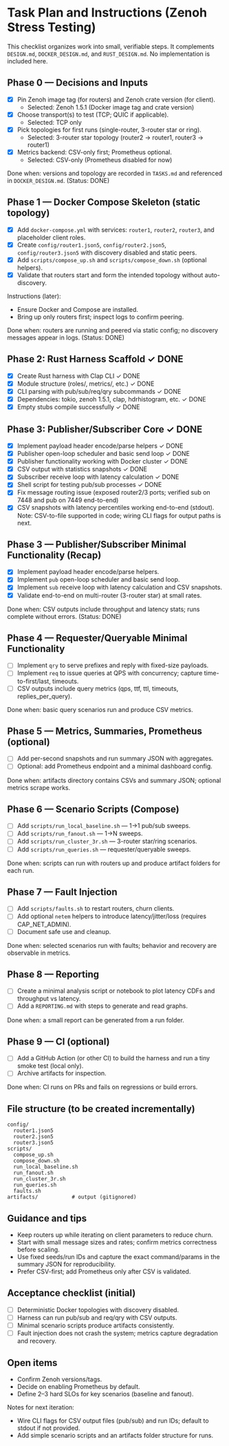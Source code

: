 # Task Plan and Instructions (Zenoh Stress Testing)

This checklist organizes work into small, verifiable steps. It complements `DESIGN.md`, `DOCKER_DESIGN.md`, and `RUST_DESIGN.md`. No implementation is included here.

## Phase 0 — Decisions and Inputs

- [x] Pin Zenoh image tag (for routers) and Zenoh crate version (for client).
  - Selected: Zenoh 1.5.1 (Docker image tag and crate version)
- [x] Choose transport(s) to test (TCP; QUIC if applicable).
  - Selected: TCP only
- [x] Pick topologies for first runs (single-router, 3-router star or ring).
  - Selected: 3-router star topology (router2 -> router1, router3 -> router1)
- [x] Metrics backend: CSV-only first; Prometheus optional.
  - Selected: CSV-only (Prometheus disabled for now)

Done when: versions and topology are recorded in `TASKS.md` and referenced in `DOCKER_DESIGN.md`. (Status: DONE)

## Phase 1 — Docker Compose Skeleton (static topology)

- [x] Add `docker-compose.yml` with services: `router1`, `router2`, `router3`, and placeholder client roles.
- [x] Create `config/router1.json5`, `config/router2.json5`, `config/router3.json5` with discovery disabled and static peers.
- [x] Add `scripts/compose_up.sh` and `scripts/compose_down.sh` (optional helpers).
- [x] Validate that routers start and form the intended topology without auto-discovery.

Instructions (later):
- Ensure Docker and Compose are installed.
- Bring up only routers first; inspect logs to confirm peering.

Done when: routers are running and peered via static config; no discovery messages appear in logs. (Status: DONE)

## Phase 2: Rust Harness Scaffold ✓ DONE
- [x] Create Rust harness with Clap CLI ✓ DONE  
- [x] Module structure (roles/, metrics/, etc.) ✓ DONE
- [x] CLI parsing with pub/sub/req/qry subcommands ✓ DONE
- [x] Dependencies: tokio, zenoh 1.5.1, clap, hdrhistogram, etc. ✓ DONE
- [x] Empty stubs compile successfully ✓ DONE

## Phase 3: Publisher/Subscriber Core ✓ DONE
- [x] Implement payload header encode/parse helpers ✓ DONE
- [x] Publisher open-loop scheduler and basic send loop ✓ DONE 
- [x] Publisher functionality working with Docker cluster ✓ DONE
- [x] CSV output with statistics snapshots ✓ DONE
- [x] Subscriber receive loop with latency calculation ✓ DONE
- [x] Shell script for testing pub/sub processes ✓ DONE
- [x] Fix message routing issue (exposed router2/3 ports; verified sub on 7448 and pub on 7449 end-to-end)
- [x] CSV snapshots with latency percentiles working end-to-end (stdout). Note: CSV-to-file supported in code; wiring CLI flags for output paths is next.

## Phase 3 — Publisher/Subscriber Minimal Functionality (Recap)

- [x] Implement payload header encode/parse helpers.
- [x] Implement `pub` open-loop scheduler and basic send loop.
- [x] Implement `sub` receive loop with latency calculation and CSV snapshots.
- [x] Validate end-to-end on multi-router (3-router star) at small rates.

Done when: CSV outputs include throughput and latency stats; runs complete without errors. (Status: DONE)

## Phase 4 — Requester/Queryable Minimal Functionality

- [ ] Implement `qry` to serve prefixes and reply with fixed-size payloads.
- [ ] Implement `req` to issue queries at QPS with concurrency; capture time-to-first/last, timeouts.
- [ ] CSV outputs include query metrics (qps, ttf, ttl, timeouts, replies_per_query).

Done when: basic query scenarios run and produce CSV metrics.

## Phase 5 — Metrics, Summaries, Prometheus (optional)

- [ ] Add per-second snapshots and run summary JSON with aggregates.
- [ ] Optional: add Prometheus endpoint and a minimal dashboard config.

Done when: artifacts directory contains CSVs and summary JSON; optional metrics scrape works.

## Phase 6 — Scenario Scripts (Compose)

- [ ] Add `scripts/run_local_baseline.sh` — 1→1 pub/sub sweeps.
- [ ] Add `scripts/run_fanout.sh` — 1→N sweeps.
- [ ] Add `scripts/run_cluster_3r.sh` — 3-router star/ring scenarios.
- [ ] Add `scripts/run_queries.sh` — requester/queryable sweeps.

Done when: scripts can run with routers up and produce artifact folders for each run.

## Phase 7 — Fault Injection

- [ ] Add `scripts/faults.sh` to restart routers, churn clients.
- [ ] Add optional `netem` helpers to introduce latency/jitter/loss (requires CAP_NET_ADMIN).
- [ ] Document safe use and cleanup.

Done when: selected scenarios run with faults; behavior and recovery are observable in metrics.

## Phase 8 — Reporting

- [ ] Create a minimal analysis script or notebook to plot latency CDFs and throughput vs latency.
- [ ] Add a `REPORTING.md` with steps to generate and read graphs.

Done when: a small report can be generated from a run folder.

## Phase 9 — CI (optional)

- [ ] Add a GitHub Action (or other CI) to build the harness and run a tiny smoke test (local only).
- [ ] Archive artifacts for inspection.

Done when: CI runs on PRs and fails on regressions or build errors.

## File structure (to be created incrementally)

```
config/
  router1.json5
  router2.json5
  router3.json5
scripts/
  compose_up.sh
  compose_down.sh
  run_local_baseline.sh
  run_fanout.sh
  run_cluster_3r.sh
  run_queries.sh
  faults.sh
artifacts/           # output (gitignored)
```

## Guidance and tips

- Keep routers up while iterating on client parameters to reduce churn.
- Start with small message sizes and rates; confirm metrics correctness before scaling.
- Use fixed seeds/run IDs and capture the exact command/params in the summary JSON for reproducibility.
- Prefer CSV-first; add Prometheus only after CSV is validated.

## Acceptance checklist (initial)

- [ ] Deterministic Docker topologies with discovery disabled.
- [ ] Harness can run pub/sub and req/qry with CSV outputs.
- [ ] Minimal scenario scripts produce artifacts consistently.
- [ ] Fault injection does not crash the system; metrics capture degradation and recovery.

## Open items

- Confirm Zenoh versions/tags.
- Decide on enabling Prometheus by default.
- Define 2–3 hard SLOs for key scenarios (baseline and fanout).

Notes for next iteration:
- Wire CLI flags for CSV output files (pub/sub) and run IDs; default to stdout if not provided.
- Add simple scenario scripts and an artifacts folder structure for runs.
